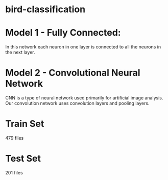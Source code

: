 # bird-classification
# Model 1 - Fully Connected:
In this network each neuron in one layer is connected to all the neurons in the next layer.

# Model 2 - Convolutional Neural Network
CNN is a type of neural network used primarily for artificial image analysis.
Our convolution network uses convolution layers and pooling layers. 

# Train Set
479 files

# Test Set
201 files


